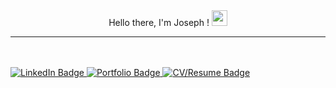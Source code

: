 <div align="center">
   <div">
         Hello there, I'm Joseph ! <img src="https://josephbeasse.fr/test/retrosunwave.gif" width="25px"/>
         <hr>
   </div>
   <br>

   <br>
  <div id="badges">
    <a href="https://www.linkedin.com/in/josephbeasse/">
      <img src="https://img.shields.io/badge/LinkedIn-informational?style=for-the-badge&logo=linkedin&logoColor=white" alt="LinkedIn Badge" />
    </a>
    <a href="https://www.josephbeasse.fr">
      <img src="https://img.shields.io/badge/Portfolio-critical?style=for-the-badge" alt="Portfolio Badge" />
    </a>
    <a href="https://josephbeasse.fr/Joseph__Resume__Data-Scientist.pdf">
      <img src="https://img.shields.io/badge/-Resume%2FCV-blueviolet?style=for-the-badge" alt="CV/Resume Badge" />
    </a>
  </div>
  <br>

  
</div>

